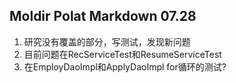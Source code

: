 ## Moldir Polat Markdown 07.28

1. 研究没有覆盖的部分，写测试，发现新问题
2. 目前问题在RecServiceTest和ResumeServiceTest
3. 在EmployDaoImpl和ApplyDaoImpl for循环的测试?